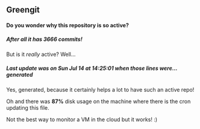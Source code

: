 ## Greengit

#### Do you wonder why this repository is so active?

##### After all it has 3666 commits!

But is it *really* active? Well...

##### Last update was on Sun Jul 14 at 14:25:01 when those lines were... generated

Yes, generated, because it certainly helps a lot to have such an active repo!

Oh and there was **87%** disk usage on the machine
where there is the cron updating this file.

Not the best way to monitor a VM in the cloud but it works! :)
